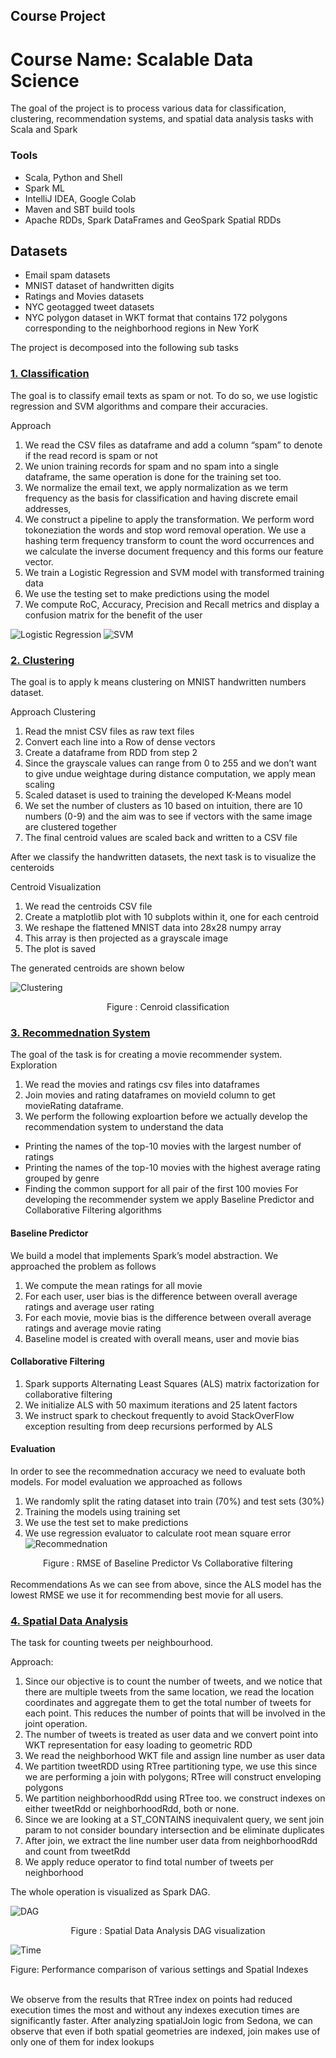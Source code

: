 ## Course Project
# Course Name: Scalable Data Science 

The goal of the project is to process various data for classification, clustering, recommendation systems, and spatial data analysis tasks with Scala and Spark

### Tools
*  Scala, Python and Shell
*  Spark ML
*  IntelliJ IDEA, Google Colab
*  Maven and SBT build tools
*  Apache RDDs, Spark DataFrames and GeoSpark Spatial RDDs

## Datasets

* Email spam datasets
* MNIST dataset of handwritten digits
* Ratings and Movies datasets
* NYC geotagged tweet datasets
* NYC polygon dataset in WKT format that contains 172 polygons corresponding
 to the neighborhood regions in New YorK


The project is decomposed into the following sub tasks

### [1. Classification](https://github.com/htefera/Scalable-Data-Science-Assignment-2/tree/master/Classification)

The goal is to classify email texts as spam or not. To do so, we use logistic regression and SVM algorithms and compare their accuracies. 

Approach

1. We read the CSV files as dataframe and add a column “spam” to denote if the read record is spam or not
1. We union training records for spam and no spam into a single dataframe, the same operation is done for the training set too.
1. We normalize the email text, we apply normalization as we term frequency as the basis
for classification and having discrete email addresses,
2. We construct a pipeline to apply the transformation. We perform word tokoneziation the words and stop word removal operation. We use a hashing term frequency transform to count the word occurrences and we calculate the inverse document frequency and this forms our feature vector.
3.  We train a Logistic Regression and SVM model with transformed training data
4.  We use the testing set to make predictions using the model
5.  We compute RoC, Accuracy, Precision and Recall metrics and display a confusion matrix for the benefit of the user

![Logistic Regression](Images/lg.png)
![SVM](Images/svm.png)
### [2. Clustering](https://github.com/htefera/Scalable-Data-Science-Assignment-2/tree/master/Clustering)
The goal is to apply k means clustering  on MNIST handwritten numbers dataset.

Approach Clustering

1. Read the mnist CSV files as raw text files
2. Convert each line into a Row of dense vectors
3. Create a dataframe from RDD from step 2
4. Since the grayscale values can range from 0 to 255 and we don’t want to give undue weightage during distance computation, we apply mean scaling
5. Scaled dataset is used to training the developed K-Means model
6. We set the number of clusters as 10 based on intuition, there are 10 numbers (0-9) and the aim was to see if vectors with the same image are clustered together
7. The final centroid values are scaled back and written to a CSV file

After we classify the handwritten datasets, the next task is to visualize the centeroids 

Centroid Visualization
1. We read the centroids CSV file
2. Create a matplotlib plot with 10 subplots within it, one for each centroid
3. We reshape the flattened MNIST data into 28x28 numpy array
4. This array is then projected as a grayscale image
5. The plot is saved

The generated centroids are shown below


![Clustering](Images/c.png)
 <div align = "center">
  Figure : Cenroid classification
  </div>
  

### [3. Recommednation System](https://github.com/htefera/Scalable-Data-Science-Assignment-2/tree/master/Recommendation%20Systems)

The goal of the task is for creating a movie recommender system. 
Exploration
1. We read the movies and ratings csv files into dataframes
2. Join movies and rating dataframes on movieId column to get movieRating dataframe. 
3. We perform the following exploartion before we actually develop the recommendation system to understand the data
* Printing the names of the top-10 movies with the largest number of ratings
* Printing the names of the top-10 movies with the highest average rating grouped by genre
* Finding the common support for all pair of the first 100 movies 
For developing the recommender system we apply Baseline Predictor and Collaborative Filtering algorithms

#### Baseline Predictor

We build a model that implements Spark’s model abstraction. We approached the problem as follows
1. We compute the mean ratings for all movie
2. For each user, user bias is the difference between overall average ratings and average user rating
3. For each movie, movie bias is the difference between overall average ratings and average movie rating
4. Baseline model is created with overall means, user and movie bias

#### Collaborative Filtering
1. Spark supports Alternating Least Squares (ALS) matrix factorization for collaborative filtering
2. We initialize ALS with 50 maximum iterations and 25 latent factors
3. We instruct spark to checkout frequently to avoid StackOverFlow exception resulting from deep recursions performed by ALS

#### Evaluation 
In order to see the recommednation accuracy we need to evaluate both models. For model evaluation we approached as follows

1. We randomly split the rating dataset into train (70%) and test sets (30%)
2. Training the models using training set
3. We use the test set to make predictions
4. We use regression evaluator to calculate root mean square error
![Recommednation](Images/r.png)
<div align="center">
 Figure : RMSE of Baseline Predictor Vs Collaborative filtering
 </div>
 
<br>
Recommendations
As we can see from above, since the ALS model has the lowest RMSE we use it for recommending best movie for all
users.  



### [4. Spatial Data Analysis](https://github.com/htefera/Scalable-Data-Science-Assignment-2/tree/master/Spatial%20Data%20Analysis)

The task for counting tweets per neighbourhood. 

Approach:
1. Since our objective is to count the number of tweets, and we notice that there are multiple tweets from the same location, we read the location coordinates and aggregate  them to get the total number of tweets for each point. This reduces the number of points that will be involved in the joint operation.
2. The number of tweets is treated as user data and we convert point into WKT representation for easy loading to geometric RDD
3. We read the neighborhood WKT file and assign line number as user data
4. We partition tweetRDD using RTree partitioning type, we use this since we are performing a join with polygons; RTree will construct enveloping polygons
5. We partition neighborhoodRdd using RTree too. we construct indexes on either tweetRdd or neighborhoodRdd, both or none.
6. Since we are looking at a ST_CONTAINS inequivalent query, we sent join param to not consider boundary intersection and be eliminate duplicates
7. After join, we extract the line number user data from neighborhoodRdd and count from tweetRdd
8. We apply reduce operator to find total number of tweets per neighborhood


The whole operation is visualized as Spark DAG.

![DAG](Images/dag.png)
<div align="center">
 Figure : Spatial Data Analysis DAG visualization
 
 </div>
 
 
 
 ![Time](Images/index.png)
 <div aling="center">
 Figure:  Performance comparison of various settings and Spatial Indexes
 </div>
 
 <br>
 
We observe from the results that RTree index on points had reduced execution times the most
and without any indexes execution times are significantly faster.
After analyzing spatialJoin logic from Sedona, we can observe that even if both spatial
geometries are indexed, join makes use of only one of them for index lookups










